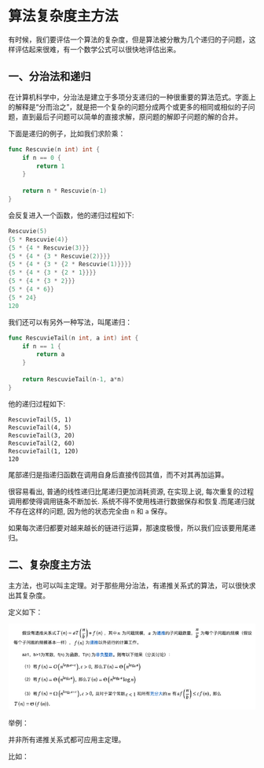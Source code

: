 # 算法复杂度主方法

有时候，我们要评估一个算法的复杂度，但是算法被分散为几个递归的子问题，这样评估起来很难，有一个数学公式可以很快地评估出来。

## 一、分治法和递归

在计算机科学中，分治法是建立于多项分支递归的一种很重要的算法范式。字面上的解释是“分而治之”，就是把一个复杂的问题分成两个或更多的相同或相似的子问题，直到最后子问题可以简单的直接求解，原问题的解即子问题的解的合并。

下面是递归的例子，比如我们求阶乘：

```go
func Rescuvie(n int) int {
	if n == 0 {
		return 1
	}

	return n * Rescuvie(n-1)
}
```

会反复进入一个函数，他的递归过程如下:

```go
Rescuvie(5)
{5 * Rescuvie(4)}
{5 * {4 * Rescuvie(3)}}
{5 * {4 * {3 * Rescuvie(2)}}}
{5 * {4 * {3 * {2 * Rescuvie(1)}}}}
{5 * {4 * {3 * {2 * 1}}}}
{5 * {4 * {3 * 2}}}
{5 * {4 * 6}}
{5 * 24}
120
```


我们还可以有另外一种写法，叫尾递归：

```go
func RescuvieTail(n int, a int) int {
	if n == 1 {
		return a
	}

	return RescuvieTail(n-1, a*n)
}
```

他的递归过程如下:

```
RescuvieTail(5, 1)
RescuvieTail(4, 5)
RescuvieTail(3, 20)
RescuvieTail(2, 60)
RescuvieTail(1, 120)
120
```

尾部递归是指递归函数在调用自身后直接传回其值，而不对其再加运算。

很容易看出, 普通的线性递归比尾递归更加消耗资源, 在实现上说, 每次重复的过程调用都使得调用链条不断加长. 系统不得不使用栈进行数据保存和恢复.而尾递归就
不存在这样的问题, 因为他的状态完全由 `n` 和 `a` 保存。

如果每次递归都要对越来越长的链进行运算，那速度极慢，所以我们应该要用尾递归。

## 二、复杂度主方法

主方法，也可以叫主定理。对于那些用分治法，有递推关系式的算法，可以很快求出其复杂度。


定义如下：

![master_method.png](master_method.png)

举例：


并非所有递推关系式都可应用主定理。

比如：



